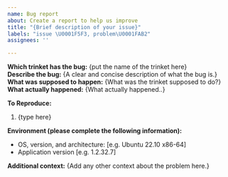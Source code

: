 ```yaml
---
name: Bug report
about: Create a report to help us improve
title: "{Brief description of your issue}"
labels: "issue \U0001F5F3, problem\U0001FAB2"
assignees: ''

---
```


**Which trinket has the bug:** {put the name of the trinket here}  
**Describe the bug:** {A clear and concise description of what the bug is.}  
**What was supposed to happen:** {What was the trinket supposed to do?}  
**What actually happened:** {What actually happened..}

**To Reproduce:**
1. {type here}

**Environment (please complete the following information):**
 - OS, version, and architecture: [e.g. Ubuntu 22.10 x86-64]
 - Application version [e.g. 1.2.32.7]

**Additional context:** {Add any other context about the problem here.}
